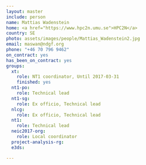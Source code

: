```yaml
---
layout: master
include: person
name: Mattias Wadenstein
home: <a href="https://www.hpc2n.umu.se">HPC2N</a>
country: SE
photo: assets/images/people/Mattias_Wadenstein2.jpg
email: maswan@ndgf.org
phone: "+46 70 796 9462"
on_contract: yes
has_been_on_contract: yes
groups:
  xt:
    role: NT1 coordinator, Until 2017-03-31
    finished: yes
  nt1-po:
    role: Technical lead
  nt1-sg:
    role: Ex officio, Technical lead
  nlcg:
    role: Ex officio, Technical lead
  nt1:
    role: Technical lead
  neic2017-org:
    role: Local coordinator
  project-analysis-rg:
  e3ds:

---
```

